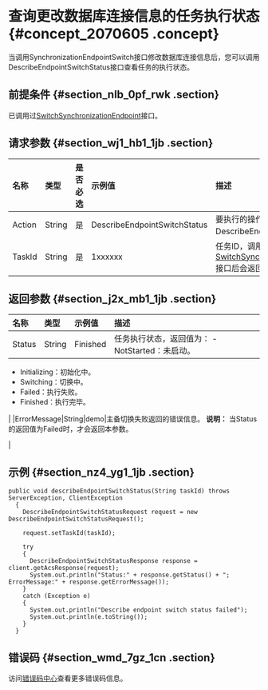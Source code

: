 # 查询更改数据库连接信息的任务执行状态 {#concept_2070605 .concept}

当调用SynchronizationEndpointSwitch接口修改数据库连接信息后，您可以调用DescribeEndpointSwitchStatus接口查看任务的执行状态。

## 前提条件 {#section_nlb_0pf_rwk .section}

已调用过[SwitchSynchronizationEndpoint](cn.zh-CN/API概览/数据同步/更改同步作业的数据库连接信息.md#)接口。

## 请求参数 {#section_wj1_hb1_1jb .section}

|名称|类型|是否必选|示例值|描述|
|:-|:-|:---|:--|:-|
|Action|String|是|DescribeEndpointSwitchStatus|要执行的操作，取值：DescribeEndpointSwitchStatus。|
|TaskId|String|是|1xxxxxx|任务ID，调用[SwitchSynchronizationEndpoint](cn.zh-CN/API概览/数据同步/更改同步作业的数据库连接信息.md#)接口后会返回该值。|

## 返回参数 {#section_j2x_mb1_1jb .section}

|名称|类型|示例值|描述|
|:-|:-|:--|:-|
|Status|String|Finished|任务执行状态，返回值为： -   NotStarted：未启动。
-   Initializing：初始化中。
-   Switching：切换中。
-   Failed：执行失败。
-   Finished：执行完毕。

 |
|ErrorMessage|String|demo|主备切换失败返回的错误信息。 **说明：** 当Status的返回值为Failed时，才会返回本参数。

 |

## 示例 {#section_nz4_yg1_1jb .section}

``` {#codeblock_r3l_iuk_h9o}
public void describeEndpointSwitchStatus(String taskId) throws ServerException, ClientException
  {
    DescribeEndpointSwitchStatusRequest request = new DescribeEndpointSwitchStatusRequest();

    request.setTaskId(taskId);

    try
    {
      DescribeEndpointSwitchStatusResponse response = client.getAcsResponse(request);
      System.out.println("Status:" + response.getStatus() + "; ErrorMessage:" + response.getErrorMessage());
    } 
    catch (Exception e)
    {
      System.out.println("Describe endpoint switch status failed");
      System.out.println(e.toString());
    }
  }
```

## 错误码 {#section_wmd_7gz_1cn .section}

访问[错误码中心](https://error-center.aliyun.com/status/product/Dts)查看更多错误码信息。

